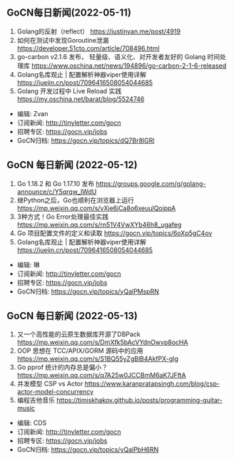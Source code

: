 ## GoCN每日新闻(2022-05-11)

1. Golang的反射（reflect） https://justinyan.me/post/4919
2. 如何在测试中发现Goroutine泄漏 https://developer.51cto.com/article/708496.html
3. go-carbon v2.1.6 发布， 轻量级、语义化、对开发者友好的 Golang 时间处理库 https://www.oschina.net/news/194896/go-carbon-2-1-6-released
4. Golang名库观止 | 配置解析神器viper使用详解  https://juejin.cn/post/7096416508054044685
5. Golang 开发过程中 Live Reload 实践 https://my.oschina.net/barat/blog/5524746

* 编辑: Zvan
* 订阅新闻: http://tinyletter.com/gocn
* 招聘专区: https://gocn.vip/jobs
* GoCN归档: https://gocn.vip/topics/dQ7Br8IGRl

## GoCN 每日新闻 (2022-05-12)

1. Go 1.18.2 和 Go 1.17.10 发布 https://groups.google.com/g/golang-announce/c/Y5qrqw_lWdU
2. 继Python之后，Go也顺利在浏览器上运行 https://mp.weixin.qq.com/s/vXje6jCa8o6xeuulQojppA
3. 3种方式！Go Error处理最佳实践 https://mp.weixin.qq.com/s/rn51V4VwXYb46h8_ugafeg
4. Go 项目配置文件的定义和读取 https://gocn.vip/topics/6oXp5gC4ov
5. Golang名库观止 | 配置解析神器viper使用详解 https://juejin.cn/post/7096416508054044685

- 编辑: 琳 
- 订阅新闻: http://tinyletter.com/gocn
- 招聘专区: https://gocn.vip/jobs
- GoCN归档: https://gocn.vip/topics/yQalPMspRN

## GoCN 每日新闻 (2022-05-13)

1. 又一个高性能的云原生数据库开源了DBPack https://mp.weixin.qq.com/s/DmXfk5bAcVYdnOwvp8ocHA
2. OOP 思想在 TCC/APIX/GORM 源码中的应用 https://mp.weixin.qq.com/s/S1BQ55yZgBlB4AkfPX-gIg
3. Go pprof 统计的内存总是偏小？ https://mp.weixin.qq.com/s/q7A25w0JCCBmM6aK7JFftA
4. 并发模型 CSP vs Actor https://www.karanpratapsingh.com/blog/csp-actor-model-concurrency
5. 编程吉他音乐 https://timiskhakov.github.io/posts/programming-guitar-music

- 编辑: CDS
- 订阅新闻: http://tinyletter.com/gocn
- 招聘专区: https://gocn.vip/jobs
- GoCN归档: https://gocn.vip/topics/yQalPbH6RN

